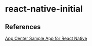 # react-native-initial


## References
[App Center Sample App for React Native](https://github.com/microsoft/appcenter-sampleapp-react-native)


